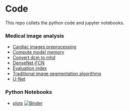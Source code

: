 # Code 

This repo collets the python code and jupyter notebooks.

### Medical image analysis

* [Cardiac images preprocessing](/code/cardiac-dataset-preprocess)
* [Compute model memory](https://gist.github.com/jizhang02/ef8eb45450f3d943fea37c6544d3808c)
* [Convert dcm to mhd](https://gist.github.com/jizhang02/6e395880c085f7c9884d9cec5490c710)
* [DenseNet-FCN](/code/densenetfcn)
* [Evaluation index](/code/basic-python-files/)
* [Traditional image segmentation algorithms](/code/traditional-segmentation-algorithms/)
* [U-Net](/code/u-net)


### Python Notebooks
* [plots](/code/myplots.ipynb)
[![Binder](https://mybinder.org/badge_logo.svg)](https://mybinder.org/v2/gh/jizhang02/Code/HEAD?labpath=code%2Fmyplots.ipynb)
